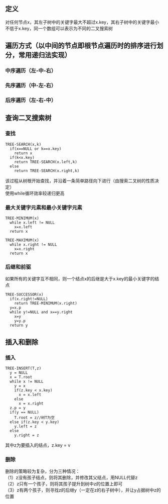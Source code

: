 ## 定义
对任何节点x，其左子树中的关键字最大不超过x.key，其右子树中的关键字最小不低于x.key，同一个数组可以表示为不同的二叉搜索树  
## 遍历方式（以中间的节点即根节点遍历时的排序进行划分，常用递归法实现）
### 中序遍历（左-中-右）
### 先序遍历（中-左-右）
### 后序遍历（左-右-中）
## 查询二叉搜索树
### 查找
```
TREE-SEARCH(x,k)
  if(x==NULL or k==x.key)
    return x
  if(k<x.key)
    return TREE-SEARCH(x.left,k)
  else
    return TREE-SEARCH(x.right,k)
```
该过程从树根开始查找，并沿着一条简单路径向下进行（由搜索二叉树的性质决定）  
使用while循环效率较递归更高  
### 最大关键字元素和最小关键字元素
```
TREE-MINIMUM(x)
  while x.left != NULL
    x=x.left
  return x
```
```
TREE-MAXIMUM(x)
  while x.right != NULL
    x=x.right
  return x
```
### 后继和前驱
如果所有的关键字互不相同，则一个结点x的后继是大于x.key的最小关键字的结点
```
TREE-SUCCESSOR(x)
  if(x.right!=NULL)
    return TREE-MINIMUM(x.right)
  y=x.p
  while y!=NULL and x==y.right
    x=y
    y=y.p
  return y
```
## 插入和删除
### 插入
```
TREE-INSERT(T,z)
  y = NULL
  x = T.root
  while x != NULL
    y = x
    if(z.key < x.key)
      x = x.left
    else
      x = x.right
  z.p = y
  if(y == NULL)
    T.root = z//树T为空
  else if(z.key < y.key)
    y.left = z
  else
    y.right = z
```
其中z为要插入的结点，z.key = v
### 删除
删除的策略较为复杂，分为三种情况：  
（1）z没有孩子结点，则将其删除，并修改其父结点，用NULL代替z  
（2）z只有一个孩子，则将其孩子提升到树中z的位置上即可  
（3）z有两个孩子，则寻找z的后继y（一定在z的右子树中），并让y占据树中z的位置
